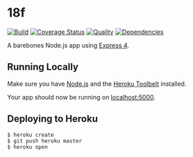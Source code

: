 # 18f

[![Build](https://travis-ci.org/TeraLogics/18F.png)](https://travis-ci.org/TeraLogics/18F)
[![Coverage Status](https://coveralls.io/repos/TeraLogics/18F/badge.svg)](https://coveralls.io/r/TeraLogics/18F)
[![Quality](https://codeclimate.com/github/TeraLogics/18F.png)](https://codeclimate.com/github/TeraLogics/18F)
[![Dependencies](https://david-dm.org/TeraLogics/18F.png)](https://david-dm.org/TeraLogics/18F)

A barebones Node.js app using [Express 4](http://expressjs.com/).

## Running Locally

Make sure you have [Node.js](http://nodejs.org/) and the [Heroku Toolbelt](https://toolbelt.heroku.com/) installed.

Your app should now be running on [localhost:5000](http://localhost:5000/).

## Deploying to Heroku

```
$ heroku create
$ git push heroku master
$ heroku open
```
